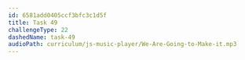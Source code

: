 ```yaml
---
id: 6581add0405ccf3bfc3c1d5f
title: Task 49
challengeType: 22
dashedName: task-49
audioPath: curriculum/js-music-player/We-Are-Going-to-Make-it.mp3
---
```

